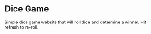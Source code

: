 ﻿# Dice Game
Simple dice game website that will roll dice and determine a winner. Hit refresh to re-roll.

